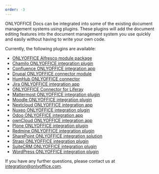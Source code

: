 ```yaml
---
order: -3
---
```


ONLYOFFICE Docs can be integrated into some of the existing document management systems using plugins. These plugins will add the document editing features into the document management system you use quickly and easily without having to write your own code.

Currently, the following plugins are available:

- [ONLYOFFICE Alfresco module package](Alfresco%20integration.md)
- [Chamilo ONLYOFFICE integration plugin](Chamilo%20integration.md)
- [Confluence ONLYOFFICE integration app](Confluence%20integration.md)
- [Drupal ONLYOFFICE connector module](Drupal%20integration.md)
- [HumHub ONLYOFFICE connector](HumHub%20integration.md)
- [Jira ONLYOFFICE integration app](Jira%20integration.md)
- [ONLYOFFICE Connector for Liferay](Liferay%20integration.md)
- [Mattermost ONLYOFFICE integration plugin](Mattermost%20integration.md)
- [Moodle ONLYOFFICE integration plugin](Moodle%20integration.md)
- [Nextcloud ONLYOFFICE integration app](Nextcloud%20integration.md)
- [Nuxeo ONLYOFFICE integration plugin](Nuxeo%20integration.md)
- [Odoo ONLYOFFICE integration app](Odoo%20integration.md)
- [ownCloud ONLYOFFICE integration app](ownCloud%20integration.md)
- [Plone ONLYOFFICE integration plugin](Plone%20integration.md)
- [Redmine ONLYOFFICE integration plugin](Redmine%20integration.md)
- [SharePoint ONLYOFFICE integration solution](SharePoint%20integration.md)
- [Strapi ONLYOFFICE integration plugin](Strapi%20integration.md)
- [SuiteCRM ONLYOFFICE integration plugin](SuiteCRM%20integration.md)
- [WordPress ONLYOFFICE integration plugin](WordPress%20integration.md)

If you have any further questions, please contact us at [integration@onlyoffice.com](mailto:integration@onlyoffice.com).
